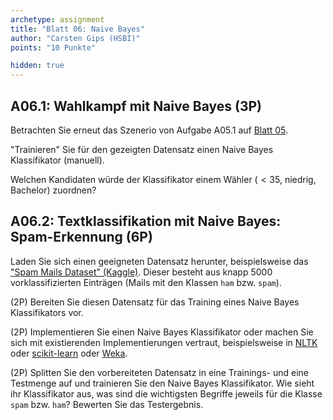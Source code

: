 ```yaml
---
archetype: assignment
title: "Blatt 06: Naive Bayes"
author: "Carsten Gips (HSBI)"
points: "10 Punkte"

hidden: true
---
```




## A06.1: Wahlkampf mit Naive Bayes (3P)

Betrachten Sie erneut das Szenerio von Aufgabe A05.1 auf [Blatt 05](sheet05.md).

"Trainieren" Sie für den gezeigten Datensatz einen Naive Bayes Klassifikator (manuell).

Welchen Kandidaten würde der Klassifikator einem Wähler ($< 35$, niedrig, Bachelor) zuordnen?


## A06.2: Textklassifikation mit Naive Bayes: Spam-Erkennung (6P)

Laden Sie sich einen geeigneten Datensatz herunter, beispielsweise das
["Spam Mails Dataset" (Kaggle)](https://www.kaggle.com/datasets/venky73/spam-mails-dataset).
Dieser besteht aus knapp 5000 vorklassifizierten Einträgen (Mails mit den Klassen `ham` bzw.
`spam`).

(2P) Bereiten Sie diesen Datensatz für das Training eines Naive Bayes Klassifikators vor.

(2P) Implementieren Sie einen Naive Bayes Klassifikator oder machen Sie sich mit existierenden
Implementierungen vertraut, beispielsweise in [NLTK](https://www.nltk.org/index.html) oder
[scikit-learn](https://scikit-learn.org/stable/index.html) oder
[Weka](https://www.cs.waikato.ac.nz/ml/weka/).

(2P) Splitten Sie den vorbereiteten Datensatz in eine Trainings- und eine Testmenge auf und
trainieren Sie den Naive Bayes Klassifikator. Wie sieht ihr Klassifikator aus, was sind die
wichtigsten Begriffe jeweils für die Klasse `spam` bzw. `ham`? Bewerten Sie das Testergebnis.
